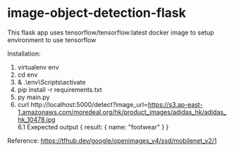 # image-object-detection-flask

This flask app uses tensorflow/tensorflow:latest docker image to setup environment to use tensorflow

Installation:
1. virtualenv env
2. cd env
3. & .\env\Scripts\activate
4. pip install -r requirements.txt
5. py main.py
6. curl http://localhost:5000/detect?image_url=https://s3.ap-east-1.amazonaws.com/moredeal.org/hk/product_images/adidas_hk/adidas_hk_10478.jpg<br/>6.1 Exepected output
  { result: { name: "footwear" } }

Reference:
https://tfhub.dev/google/openimages_v4/ssd/mobilenet_v2/1
